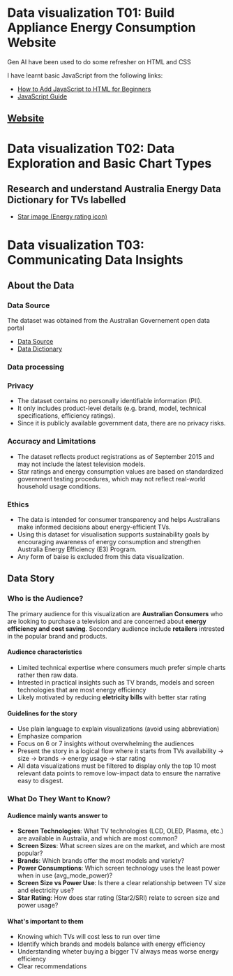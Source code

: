 # Data visualization T01: Build Appliance Energy Consumption Website

Gen AI have been used to do some refresher on HTML and CSS

I have learnt basic JavaScript from the following links:
- [How to Add JavaScript to HTML for Beginners](https://www.digitalocean.com/community/tutorials/how-to-add-javascript-to-html)
- [JavaScript Guide](https://developer.mozilla.org/en-US/docs/Web/JavaScript/Guide?)

## [Website](https://datavisaulizationlabweek02.vercel.app/index.html)

# Data visualization T02: Data Exploration and Basic Chart Types
## Research and understand Australia Energy Data Dictionary for TVs labelled
- [Star image (Energy rating icon)](https://www.energy.gov.au/households/energy-rating)


# Data visualization T03: Communicating Data Insights
## About the Data
### Data Source
The dataset was obtained from the Australian Governement open data portal
- [Data Source](https://data.gov.au/data/dataset/energy-rating-for-household-appliances/resource/93a615e5-935e-4713-a4b0-379e3f6dedc9)
- [Data Dictionary](https://data.gov.au/data/dataset/energy-rating-for-household-appliances/resource/8b0450be-2cc6-4f5d-b885-4f1e0fb9ee64)

### Data processing

### Privacy
- The dataset contains no personally identifiable information (PII).
- It only includes product-level details (e.g. brand, model, technical specifications, efficiency ratings).
- Since it is publicly available government data, there are no privacy risks.

### Accuracy and Limitations
- The dataset reflects product registrations as of September 2015 and may not include the latest television models.
- Star ratings and energy consumption values are based on standardized government testing procedures, which may not reflect real-world household usage conditions.

### Ethics
- The data is intended for consumer transparency and helps Australians make informed decisions about energy-efficient TVs.
- Using this dataset for visualisation supports sustainability goals by encouraging awareness of energy consumption and strengthen Australia Energy Efficiency (E3) Program.
- Any form of baise is excluded from this data visualization.

## Data Story
### Who is the Audience? 
The primary audience for this visualization are **Australian Consumers** who are looking to purchase a television and are concerned about **energy efficiency and cost saving**. Secondary audience include **retailers** intrested in the popular brand and products.

#### Audience characteristics
- Limited technical expertise where consumers much prefer simple charts rather then raw data.
- Intrested in practical insights such as TV brands, models and screen technologies that are most energy efficiency
- Likely motivated by reducing **eletricity bills** with better star rating

#### Guidelines for the story
- Use plain language to explain visualizations (avoid using abbreviation)
- Emphasize comparion
- Focus on 6 or 7 insights without overwhelming the audiences
- Present the story in a logical flow where it starts from TVs availability -> size -> brands -> energy usage -> star rating
- All data visualizations must be filtered to display only the top 10 most relevant data points to remove low-impact data to ensure the narrative easy to disgest.

### What Do They Want to Know?

#### Audience mainly wants answer to
- **Screen Technologies**: What TV technologies (LCD, OLED, Plasma, etc.) are available in Australia, and which are most common?
- **Screen Sizes**: What screen sizes are on the market, and which are most popular?
- **Brands**: Which brands offer the most models and variety?
- **Power Consumptions**: Which screen technology uses the least power when in use (avg_mode_power)?
- **Screen Size vs Power Use**: Is there a clear relationship between TV size and electricity use?
- **Star Rating**: How does star rating (Star2/SRI) relate to screen size and power usage?

#### What's important to them
- Knowing which TVs will cost less to  run over time
- Identify which brands and models balance with energy efficiency
- Understanding wheter buying a bigger TV always meas worse energy efficiency
- Clear recommendations





























